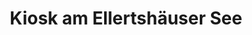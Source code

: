 ---
title: "Kiosk am Ellertshäuser See"
url: /stadtlauringen/kiosk-am-ellertshaeuser-see/
shop: Kiosk
---